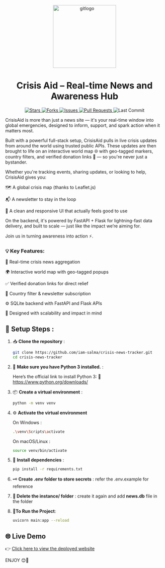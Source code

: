 <p align="center">
    <img width="200" height="200" alt="gitlogo" src="https://github.com/user-attachments/assets/6b06fa9b-f025-4e51-aff3-378157f8b016" alt="Crisis Aid Logo"/>
</p>

<h1 align="center">
  <b>Crisis Aid</b> – Real-time News and Awareness Hub
</h1>

<p align="center">
  <a href="https://github.com/iam-salma/crisis-news-tracker/stargazers">
    <img src="https://img.shields.io/github/stars/iam-salma/crisis-news-tracker?style=social" alt="Stars"/>
  </a>
  <a href="https://github.com/iam-salma/crisis-news-tracker/fork">
    <img src="https://img.shields.io/github/forks/iam-salma/crisis-news-tracker?style=social" alt="Forks"/>
  </a>
  <a href="https://github.com/iam-salma/crisis-news-tracker/issues">
    <img src="https://img.shields.io/github/issues/iam-salma/crisis-news-tracker" alt="Issues"/>
  </a>
  <a href="https://github.com/iam-salma/crisis-news-tracker/pulls">
    <img src="https://img.shields.io/github/issues-pr/iam-salma/crisis-news-tracker" alt="Pull Requests"/>
  </a>
  <img src="https://img.shields.io/github/last-commit/iam-salma/crisis-news-tracker" alt="Last Commit"/>
</p>

CrisisAid is more than just a news site — it's your real-time window into global emergencies, designed to inform, support, and spark action when it matters most.

Built with a powerful full-stack setup, CrisisAid pulls in live crisis updates from around the world using trusted public APIs. These updates are then brought to life on an interactive world map 🌐 with geo-tagged markers, country filters, and verified donation links 💸 — so you're never just a bystander.

Whether you're tracking events, sharing updates, or looking to help, CrisisAid gives you:

🗺️ A global crisis map (thanks to Leaflet.js)

📬 A newsletter to stay in the loop

🧠 A clean and responsive UI that actually feels good to use

On the backend, it's powered by FastAPI + Flask for lightning-fast data delivery, and built to scale — just like the impact we’re aiming for.

Join us in turning awareness into action ⚡.


### 💡 Key Features:

🔄 Real-time crisis news aggregation

🌍 Interactive world map with geo-tagged popups

✅ Verified donation links for direct relief

📨 Country filter & newsletter subscription

⚙️ SQLite backend with FastAPI and Flask APIs

🧠 Designed with scalability and impact in mind



## 🔧 Setup Steps :

1. 📥 **Clone the repository** :
    ```bash
    git clone https://github.com/iam-salma/crisis-news-tracker.git
    cd crisis-news-tracker
    ```

2. 🐍 **Make sure you have Python 3 installed.** :

   Here’s the official link to install Python 3:
    🔗 https://www.python.org/downloads/
   
4. 📦 **Create a virtual environment** :
    ```bash
    python -m venv venv
    ```
   
5. ⚙️ **Activate the virtual environment**

   On Windows :
      ```bash
      .\venv\Scripts\activate
      ```
    On macOS/Linux :
      ```bash
      source venv/bin/activate
      ```

7. 📌 **Install dependencies** :
    ```bash
    pip install -r requirements.txt
    ```

8. 🗝️ **Create .env folder to store secrets** :
    refer the .env.example for reference

9. **📂 Delete the instance/ folder** :
    create it again and add **news.db** file in the folder
       
10. 🏃**To Run the Project**:
     ```bash
     uvicorn main:app --reload
     ```
## 🌐 Live Demo

👉 [Click here to view the deployed website](https://crisisaid-news-and-awareness.onrender.com)

ENJOY 😊🎉
